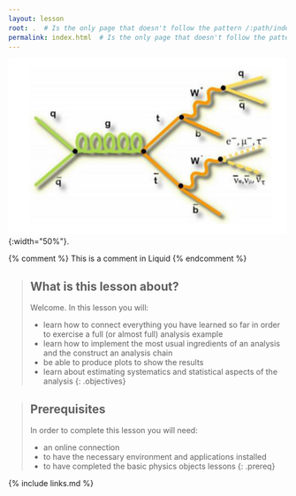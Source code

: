 ```yaml
---
layout: lesson
root: .  # Is the only page that doesn't follow the pattern /:path/index.html
permalink: index.html  # Is the only page that doesn't follow the pattern /:path/index.html
---
```


![](/assets/img/ttbar_diagram.png){:width="50%"}.

<!-- this is an html comment -->

{% comment %} This is a comment in Liquid {% endcomment %}

> ## What is this lesson about?
>
> Welcome. In this lesson you will:
> - learn how to connect everything you have learned so far in order to exercise a full (or almost full) analysis example
> - learn how to implement the most usual ingredients of an analysis and the construct an analysis chain
> - be able to produce plots to show the results
> - learn about estimating systematics and statistical aspects of the analysis
{: .objectives}

> ## Prerequisites
> In order to complete this lesson you will need:
> - an online connection
> - to have the necessary environment and applications installed
> - to have completed the basic physics objects lessons
{: .prereq}

{% include links.md %}

